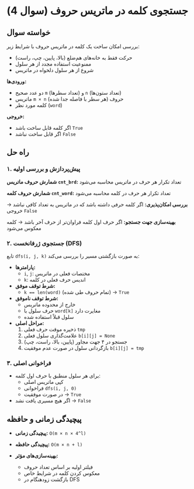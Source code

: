 # جستجوی کلمه در ماتریس حروف (سوال 4)

## خواسته سوال
بررسی امکان ساخت یک کلمه در ماتریس حروف با شرایط زیر:
- حرکت فقط به خانه‌های هم‌ضلع (بالا، پایین، چپ، راست)
- ممنوعیت استفاده مجدد از هر سلول
- شروع از هر سلول دلخواه در ماتریس

**ورودی‌ها:**
- دو عدد صحیح `m` (تعداد سطرها) و `n` (تعداد ستون‌ها)
- ماتریس `m × n` حروف (هر سطر با فاصله جدا شده)
- کلمه مورد نظر (`word`)

**خروجی:**
- اگر کلمه قابل ساخت باشد `True`
- اگر قابل ساخت نباشد `False` 



## راه حل

### ۱. پیش‌پردازش و بررسی اولیه
**شمارش حروف ماتریس `cnt_brd`:** 
  تعداد تکرار هر حرف در ماتریس محاسبه می‌شود


**شمارش حروف کلمه `cnt_word`:** 
  تعداد تکرار هر حرف در کلمه محاسبه می‌شود


**بررسی امکان‌پذیری:**
  اگر کلمه حرفی داشته باشد که در ماتریس به تعداد کافی نباشد → خروجی `False`


**بهینه‌سازی جهت جستجو:**
    اگر حرف اول کلمه فراوان‌تر از حرف آخر باشد → کلمه معکوس می‌شود




### ۲. جستجوی ژرفانخست (DFS)
تابع `dfs(i, j, k)` به صورت بازگشتی مسیر را بررسی می‌کند:
- **پارامترها:**
  - `i`, `j`: مختصات فعلی در ماتریس
  - `k`: اندیس حرف فعلی در کلمه
- **شرط توقف موفق:**
  - `k == len(word)` (تمام حروف طی شده) → `True`
- **شرط توقف ناموفق:**
  - خارج از محدوده ماتریس
  - حرف سلول با `word[k]` مغایرت دارد
  - سلول قبلاً استفاده شده
- **مراحل اصلی:**
  1. ذخیره موقت حرف فعلی `tmp`
  2. علامت‌گذاری سلول فعلی `b[i][j] = None`
  3. جستجو در ۴ جهت مجاور (پایین، بالا، راست، چپ)
  4. بازگردانی سلول در صورت عدم موفقیت `b[i][j] = tmp`

### ۳. فراخوانی اصلی
- برای هر سلول منطبق با حرف اول کلمه:
  - کپی ماتریس اصلی
  - فراخوانی `dfs(i, j, 0)`
  - در صورت موفقیت → `True`
- اگر هیچ مسیری یافت نشد → `False`

## پیچیدگی زمانی و حافظه
- **پیچیدگی زمانی:**
    `O(m × n × 4^l)`
- **پیچیدگی حافظه:**
    `O(m × n + l)`

- **بهینه‌سازی‌های مؤثر:**
  - فیلتر اولیه بر اساس تعداد حروف
  - معکوس کردن کلمه در شرایط خاص
  - بازگشت زودهنگام در DFS